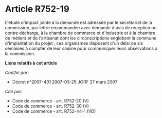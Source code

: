 # Article R752-19

L'étude d'impact jointe à la demande est adressée par le secrétariat de la commission, par lettre recommandée avec demande
d'avis de réception ou contre décharge, à la chambre de commerce et d'industrie et à la chambre de métiers et de l'artisanat
dont les circonscriptions englobent la commune d'implantation du projet ; ces organismes disposent d'un délai de six semaines
à compter de leur saisine pour communiquer leurs observations à la commission.

**Liens relatifs à cet article**

_Codifié par_:

  - Décret n°2007-431 2007-03-25 JORF 27 mars 2007

_Cité par_:

  - Code de commerce - art. R752-20 (V)
  - Code de commerce - art. R752-30 (V)
  - Code de commerce - art. R752-44-1 (VD)
